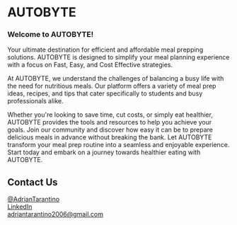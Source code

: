 # AUTOBYTE

### Welcome to AUTOBYTE!
Your ultimate destination for efficient and affordable meal prepping solutions. AUTOBYTE is designed to simplify your meal planning experience with a focus on Fast, Easy, and Cost Effective strategies. 

At AUTOBYTE, we understand the challenges of balancing a busy life with the need for nutritious meals. Our platform offers a variety of meal prep ideas, recipes, and tips that cater specifically to students and busy professionals alike. 

Whether you're looking to save time, cut costs, or simply eat healthier, AUTOBYTE provides the tools and resources to help you achieve your goals. Join our community and discover how easy it can be to prepare delicious meals in advance without breaking the bank. Let AUTOBYTE transform your meal prep routine into a seamless and enjoyable experience. Start today and embark on a journey towards healthier eating with AUTOBYTE.

## Contact Us
[@AdrianTarantino](https://github.com/AdrianTarantino)<br>
[LinkedIn](https://www.linkedin.com/in/adriantarantino/)<br>
[adriantarantino2006@gmail.com](mailto:adriantarantino2006@gmail.com)<br>
